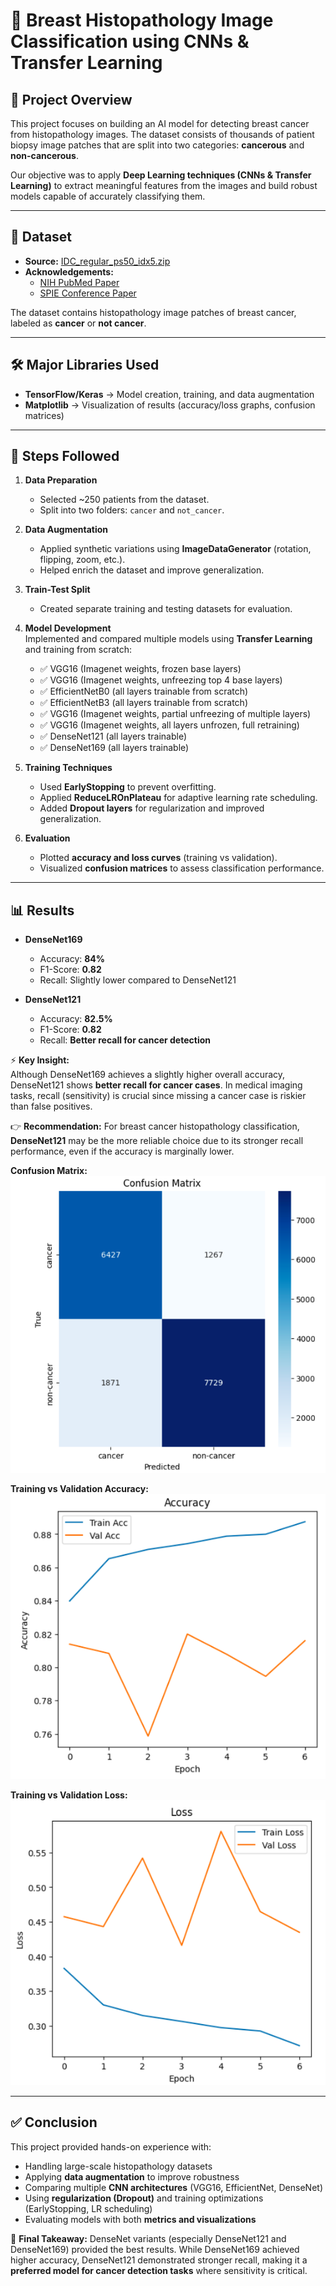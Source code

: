 # 🧬 Breast Histopathology Image Classification using CNNs & Transfer Learning  

## 📌 Project Overview  
This project focuses on building an AI model for detecting breast cancer from histopathology images. The dataset consists of thousands of patient biopsy image patches that are split into two categories: **cancerous** and **non-cancerous**.  

Our objective was to apply **Deep Learning techniques (CNNs & Transfer Learning)** to extract meaningful features from the images and build robust models capable of accurately classifying them.  

---

## 📂 Dataset  
- **Source:** [IDC_regular_ps50_idx5.zip](http://gleason.case.edu/webdata/jpi-dl-tutorial/IDC_regular_ps50_idx5.zip)  
- **Acknowledgements:**  
  - [NIH PubMed Paper](https://www.ncbi.nlm.nih.gov/pubmed/27563488)  
  - [SPIE Conference Paper](http://spie.org/Publications/Proceedings/Paper/10.1117/12.2043872)  

The dataset contains histopathology image patches of breast cancer, labeled as **cancer** or **not cancer**.  

---

## 🛠️ Major Libraries Used  
- **TensorFlow/Keras** → Model creation, training, and data augmentation  
- **Matplotlib** → Visualization of results (accuracy/loss graphs, confusion matrices)  

---

## 🔑 Steps Followed  

1. **Data Preparation**  
   - Selected ~250 patients from the dataset.  
   - Split into two folders: `cancer` and `not_cancer`.  

2. **Data Augmentation**  
   - Applied synthetic variations using **ImageDataGenerator** (rotation, flipping, zoom, etc.).  
   - Helped enrich the dataset and improve generalization.  

3. **Train-Test Split**  
   - Created separate training and testing datasets for evaluation.  

4. **Model Development**  
   Implemented and compared multiple models using **Transfer Learning** and training from scratch:  
   - ✅ VGG16 (Imagenet weights, frozen base layers)  
   - ✅ VGG16 (Imagenet weights, unfreezing top 4 base layers)  
   - ✅ EfficientNetB0 (all layers trainable from scratch)  
   - ✅ EfficientNetB3 (all layers trainable from scratch)  
   - ✅ VGG16 (Imagenet weights, partial unfreezing of multiple layers)  
   - ✅ VGG16 (Imagenet weights, all layers unfrozen, full retraining)  
   - ✅ DenseNet121 (all layers trainable)  
   - ✅ DenseNet169 (all layers trainable)  

5. **Training Techniques**  
   - Used **EarlyStopping** to prevent overfitting.  
   - Applied **ReduceLROnPlateau** for adaptive learning rate scheduling.  
   - Added **Dropout layers** for regularization and improved generalization.  

6. **Evaluation**  
   - Plotted **accuracy and loss curves** (training vs validation).  
   - Visualized **confusion matrices** to assess classification performance.  

---

## 📊 Results  

- **DenseNet169**  
  - Accuracy: **84%**  
  - F1-Score: **0.82**  
  - Recall: Slightly lower compared to DenseNet121  

- **DenseNet121**  
  - Accuracy: **82.5%**  
  - F1-Score: **0.82**  
  - Recall: **Better recall for cancer detection**  

⚡ **Key Insight:**  
Although DenseNet169 achieves a slightly higher overall accuracy, DenseNet121 shows **better recall for cancer cases**. In medical imaging tasks, recall (sensitivity) is crucial since missing a cancer case is riskier than false positives.  

👉 **Recommendation:** For breast cancer histopathology classification, **DenseNet121** may be the more reliable choice due to its stronger recall performance, even if the accuracy is marginally lower.  

**Confusion Matrix:**  
![Confusion Matrix](results/confusion_matrix.png)  

**Training vs Validation Accuracy:**  
![Accuracy Graph](results/accuracy_graph.png)  

**Training vs Validation Loss:**  
![Loss Graph](results/loss_graph.png)  

---

## ✅ Conclusion  
This project provided hands-on experience with:  
- Handling large-scale histopathology datasets  
- Applying **data augmentation** to improve robustness  
- Comparing multiple **CNN architectures** (VGG16, EfficientNet, DenseNet)  
- Using **regularization (Dropout)** and training optimizations (EarlyStopping, LR scheduling)  
- Evaluating models with both **metrics and visualizations**  

📌 **Final Takeaway:** DenseNet variants (especially DenseNet121 and DenseNet169) provided the best results. While DenseNet169 achieved higher accuracy, DenseNet121 demonstrated stronger recall, making it a **preferred model for cancer detection tasks** where sensitivity is critical. 
